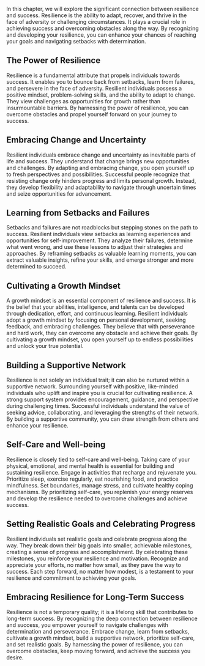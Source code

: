 
In this chapter, we will explore the significant connection between resilience and success. Resilience is the ability to adapt, recover, and thrive in the face of adversity or challenging circumstances. It plays a crucial role in achieving success and overcoming obstacles along the way. By recognizing and developing your resilience, you can enhance your chances of reaching your goals and navigating setbacks with determination.

## The Power of Resilience

Resilience is a fundamental attribute that propels individuals towards success. It enables you to bounce back from setbacks, learn from failures, and persevere in the face of adversity. Resilient individuals possess a positive mindset, problem-solving skills, and the ability to adapt to change. They view challenges as opportunities for growth rather than insurmountable barriers. By harnessing the power of resilience, you can overcome obstacles and propel yourself forward on your journey to success.

## Embracing Change and Uncertainty

Resilient individuals embrace change and uncertainty as inevitable parts of life and success. They understand that change brings new opportunities and challenges. By adapting and embracing change, you open yourself up to fresh perspectives and possibilities. Successful people recognize that resisting change only hinders progress and limits personal growth. Instead, they develop flexibility and adaptability to navigate through uncertain times and seize opportunities for advancement.

## Learning from Setbacks and Failures

Setbacks and failures are not roadblocks but stepping stones on the path to success. Resilient individuals view setbacks as learning experiences and opportunities for self-improvement. They analyze their failures, determine what went wrong, and use these lessons to adjust their strategies and approaches. By reframing setbacks as valuable learning moments, you can extract valuable insights, refine your skills, and emerge stronger and more determined to succeed.

## Cultivating a Growth Mindset

A growth mindset is an essential component of resilience and success. It is the belief that your abilities, intelligence, and talents can be developed through dedication, effort, and continuous learning. Resilient individuals adopt a growth mindset by focusing on personal development, seeking feedback, and embracing challenges. They believe that with perseverance and hard work, they can overcome any obstacle and achieve their goals. By cultivating a growth mindset, you open yourself up to endless possibilities and unlock your true potential.

## Building a Supportive Network

Resilience is not solely an individual trait; it can also be nurtured within a supportive network. Surrounding yourself with positive, like-minded individuals who uplift and inspire you is crucial for cultivating resilience. A strong support system provides encouragement, guidance, and perspective during challenging times. Successful individuals understand the value of seeking advice, collaborating, and leveraging the strengths of their network. By building a supportive community, you can draw strength from others and enhance your resilience.

## Self-Care and Well-being

Resilience is closely tied to self-care and well-being. Taking care of your physical, emotional, and mental health is essential for building and sustaining resilience. Engage in activities that recharge and rejuvenate you. Prioritize sleep, exercise regularly, eat nourishing food, and practice mindfulness. Set boundaries, manage stress, and cultivate healthy coping mechanisms. By prioritizing self-care, you replenish your energy reserves and develop the resilience needed to overcome challenges and achieve success.

## Setting Realistic Goals and Celebrating Progress

Resilient individuals set realistic goals and celebrate progress along the way. They break down their big goals into smaller, achievable milestones, creating a sense of progress and accomplishment. By celebrating these milestones, you reinforce your resilience and motivation. Recognize and appreciate your efforts, no matter how small, as they pave the way to success. Each step forward, no matter how modest, is a testament to your resilience and commitment to achieving your goals.

## Embracing Resilience for Long-Term Success

Resilience is not a temporary quality; it is a lifelong skill that contributes to long-term success. By recognizing the deep connection between resilience and success, you empower yourself to navigate challenges with determination and perseverance. Embrace change, learn from setbacks, cultivate a growth mindset, build a supportive network, prioritize self-care, and set realistic goals. By harnessing the power of resilience, you can overcome obstacles, keep moving forward, and achieve the success you desire.

